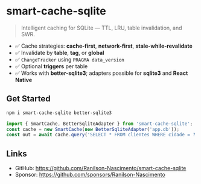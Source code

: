 # smart-cache-sqlite

> Intelligent caching for SQLite — TTL, LRU, table invalidation, and SWR.

- ✅ Cache strategies: **cache-first**, **network-first**, **stale-while-revalidate**
- ✅ Invalidate by **table**, **tag**, or **global**
- ✅ `ChangeTracker` using `PRAGMA data_version`
- ✅ Optional **triggers** per table
- ✅ Works with **better-sqlite3**; adapters possible for **sqlite3** and **React Native**

## Get Started
```bash
npm i smart-cache-sqlite better-sqlite3
```

```ts
import { SmartCache, BetterSqliteAdapter } from 'smart-cache-sqlite';
const cache = new SmartCache(new BetterSqliteAdapter('app.db'));
const out = await cache.query('SELECT * FROM clientes WHERE cidade = ?', ['Marília']);
```

## Links
- GitHub: https://github.com/Ranilson-Nascimento/smart-cache-sqlite
- Sponsor: https://github.com/sponsors/Ranilson-Nascimento
